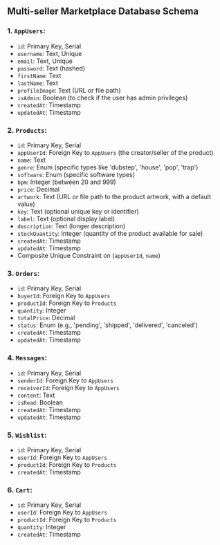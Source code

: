 ## Multi-seller Marketplace Database Schema

### 1. `AppUsers`:
- `id`: Primary Key, Serial
- `username`: Text, Unique
- `email`: Text, Unique
- `password`: Text (hashed)
- `firstName`: Text
- `lastName`: Text
- `profileImage`: Text (URL or file path)
- `isAdmin`: Boolean (to check if the user has admin privileges)
- `createdAt`: Timestamp
- `updatedAt`: Timestamp

### 2. `Products`:
- `id`: Primary Key, Serial
- `appUserId`: Foreign Key to `AppUsers` (the creator/seller of the product)
- `name`: Text
- `genre`: Enum (specific types like 'dubstep', 'house', 'pop', 'trap')
- `software`: Enum (specific software types)
- `bpm`: Integer (between 20 and 999)
- `price`: Decimal
- `artwork`: Text (URL or file path to the product artwork, with a default value)
- `key`: Text (optional unique key or identifier)
- `label`: Text (optional display label)
- `description`: Text (longer description)
- `stockQuantity`: Integer (quantity of the product available for sale)
- `createdAt`: Timestamp
- `updatedAt`: Timestamp
- Composite Unique Constraint on (`appUserId`, `name`)

### 3. `Orders`:
- `id`: Primary Key, Serial
- `buyerId`: Foreign Key to `AppUsers`
- `productId`: Foreign Key to `Products`
- `quantity`: Integer
- `totalPrice`: Decimal
- `status`: Enum (e.g., 'pending', 'shipped', 'delivered', 'canceled')
- `createdAt`: Timestamp
- `updatedAt`: Timestamp

### 4. `Messages`:
- `id`: Primary Key, Serial
- `senderId`: Foreign Key to `AppUsers`
- `receiverId`: Foreign Key to `AppUsers`
- `content`: Text
- `isRead`: Boolean
- `createdAt`: Timestamp
- `updatedAt`: Timestamp

### 5. `Wishlist`:
- `id`: Primary Key, Serial
- `userId`: Foreign Key to `AppUsers`
- `productId`: Foreign Key to `Products`
- `createdAt`: Timestamp

### 6. `Cart`:
- `id`: Primary Key, Serial
- `userId`: Foreign Key to `AppUsers`
- `productId`: Foreign Key to `Products`
- `quantity`: Integer
- `createdAt`: Timestamp
